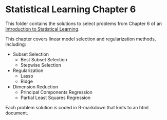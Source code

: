 # Statistical Learning Chapter 6
This folder contains the solutions to select problems from Chapter 6 of an [Introduction to Statistical Learning](http://www-bcf.usc.edu/~gareth/ISL/).

This chapter covers linear model selection and regularization methods, including:
* Subset Selection
  * Best Subset Selection
  * Stepwise Selection
* Regularization
  * Lasso
  * Ridge
* Dimension Reduction
  * Principal Components Regression
  * Partial Least Squares Regression

Each problem solution is coded in R-markdown that knits to an html document.
